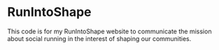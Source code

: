 # RunIntoShape
This code is for my RunIntoShape website to communicate the mission about social running in the interest of shaping our communities.
